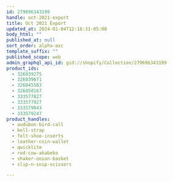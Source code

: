 ```yaml
---
id: 279696343199
handle: oct-2021-export
title: Oct 2021 Export
updated_at: 2024-01-04T12:16:31-05:00
body_html: ""
published_at: null
sort_order: alpha-asc
template_suffix: ""
published_scope: web
admin_graphql_api_id: gid://shopify/Collection/279696343199
product_ids:
  - 326839275
  - 326839671
  - 326845583
  - 326850167
  - 333577827
  - 333577927
  - 333579043
  - 333579247
product_handles:
  - audubon-bird-call
  - bell-strap
  - felt-shoe-inserts
  - leather-coin-wallet
  - qwicklite
  - red-cow-akabeko
  - shaker-onion-basket
  - slip-n-snip-scissors

---
```


